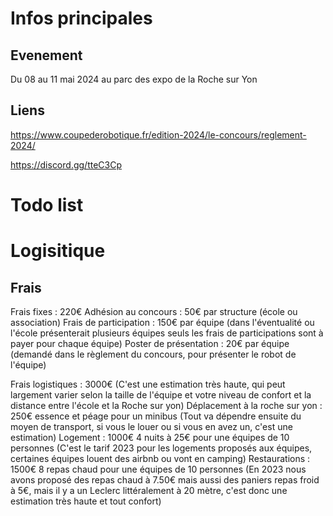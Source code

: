 # Infos principales
## Evenement
Du 08 au 11 mai 2024 au parc des expo de la Roche sur Yon

## Liens
https://www.coupederobotique.fr/edition-2024/le-concours/reglement-2024/   

https://discord.gg/tteC3Cp

# Todo list




# Logisitique
## Frais
Frais fixes : 220€
Adhésion au concours : 50€ par structure (école ou association)
Frais de participation : 150€ par équipe (dans l'éventualité ou l'école présenterait plusieurs équipes seuls les frais de participations sont à payer pour chaque équipe)
Poster de présentation : 20€ par équipe (demandé dans le règlement du concours, pour présenter le robot de l'équipe)

Frais logistiques :  3000€  (C'est une estimation très haute, qui peut largement varier selon la taille de l'équipe et votre niveau de confort et la distance entre l'école et la Roche sur yon)
Déplacement à la roche sur yon  : 250€ essence  et péage pour un minibus (Tout va dépendre ensuite du moyen de transport, si vous le louer ou si vous en avez un, c'est une estimation)
Logement : 1000€ 4 nuits à 25€ pour une équipes de 10 personnes (C'est le tarif 2023 pour les logements proposés aux équipes, certaines équipes louent des airbnb ou vont en camping)
Restaurations : 1500€ 8 repas chaud pour une équipes de 10 personnes (En 2023 nous avons proposé des repas chaud à 7.50€  mais aussi des paniers repas froid à 5€,  mais il y a un Leclerc littéralement à 20 mètre, c'est donc une estimation très haute et tout confort)




